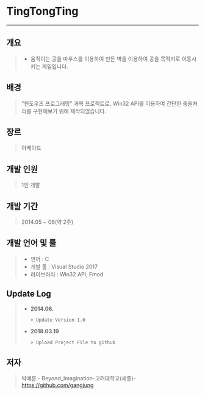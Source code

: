 # TingTongTing
<hr />

## 개요
>+ 움직이는 공을 마우스를 이용하여 만든 벽을 이용하여 공을 목적지로 이동시키는 게임입니다.

## 배경
>"윈도우즈 프로그래밍" 과목 프로젝트로, Win32 API를 이용하여 간단한 충돌처리를 구현해보기 위해 제작되었습니다.

## 장르
> 아케이드

## 개발 인원
> 1인 개발

## 개발 기간
> 2014.05 ~ 06(약 2주)

## 개발 언어 및 툴
>+ 언어 : C
>+ 개발 툴 : Visual Studio 2017
>+ 라이브러리 : Win32 API, Fmod

## Update Log
>+ __2014.06.__
>    ```
>    > Update Version 1.0
>    ```
>+ __2018.03.19__
>    ```
>    > Upload Project File to github
>    ```

## 저자
>박예훈 - Beyond_Imagination-고려대학교(세종)-https://github.com/gangjung
